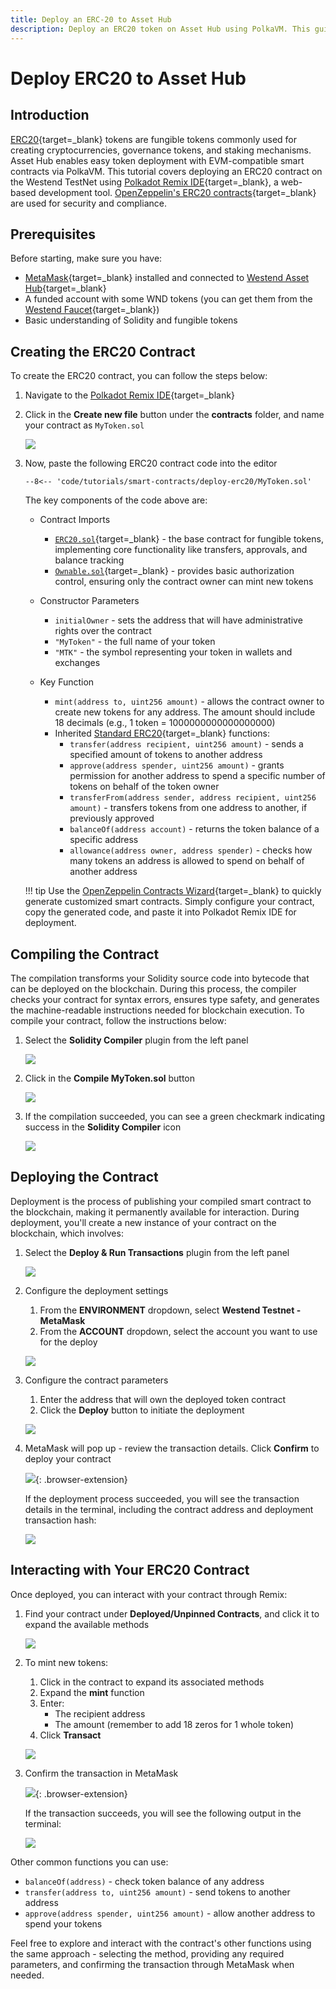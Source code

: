 ```yaml
---
title: Deploy an ERC-20 to Asset Hub
description: Deploy an ERC20 token on Asset Hub using PolkaVM. This guide covers contract creation, compilation, deployment, and interaction via Polkadot Remix IDE.
---
```


# Deploy ERC20 to Asset Hub

## Introduction

[ERC20](https://eips.ethereum.org/EIPS/eip-20){target=\_blank} tokens are fungible tokens commonly used for creating cryptocurrencies, governance tokens, and staking mechanisms. Asset Hub enables easy token deployment with EVM-compatible smart contracts via PolkaVM. This tutorial covers deploying an ERC20 contract on the Westend TestNet using [Polkadot Remix IDE](https://remix.polkadot.io){target=\_blank}, a web-based development tool. [OpenZeppelin's ERC20 contracts](https://github.com/OpenZeppelin/openzeppelin-contracts/tree/v5.0.0/contracts/token/ERC20){target=\_blank} are used for security and compliance.

## Prerequisites

Before starting, make sure you have:

- [MetaMask](https://metamask.io/){target=\_blank} installed and connected to [Westend Asset Hub](https://chainlist.org/chain/420420421){target=\_blank}
- A funded account with some WND tokens (you can get them from the [Westend Faucet](https://faucet.polkadot.io/westend?parachain=1000){target=\_blank})
- Basic understanding of Solidity and fungible tokens

## Creating the ERC20 Contract

To create the ERC20 contract, you can follow the steps below:

1. Navigate to the [Polkadot Remix IDE](https://remix.polkadot.io){target=\_blank}
2. Click in the **Create new file** button under the **contracts** folder, and name your contract as `MyToken.sol`

    ![](/images/tutorials/smart-contracts/deploy-erc20/deploy-erc20-1.webp)

3. Now, paste the following ERC20 contract code into the editor

    ```solidity title="MyToken.sol"
    --8<-- 'code/tutorials/smart-contracts/deploy-erc20/MyToken.sol'
    ```

    The key components of the code above are:

    - Contract Imports

        - [`ERC20.sol`](https://github.com/OpenZeppelin/openzeppelin-contracts/blob/v5.0.0/contracts/token/ERC20/ERC20.sol){target=\_blank} - the base contract for fungible tokens, implementing core functionality like transfers, approvals, and balance tracking
        - [`Ownable.sol`](https://github.com/OpenZeppelin/openzeppelin-contracts/blob/v5.0.0/contracts/access/Ownable.sol){target=\_blank} - provides basic authorization control, ensuring only the contract owner can mint new tokens
    
    - Constructor Parameters

        - `initialOwner` - sets the address that will have administrative rights over the contract
        - `"MyToken"` - the full name of your token
        - `"MTK"` - the symbol representing your token in wallets and exchanges

    - Key Function

        - `mint(address to, uint256 amount)` - allows the contract owner to create new tokens for any address. The amount should include 18 decimals (e.g., 1 token = 1000000000000000000)
        - Inherited [Standard ERC20](https://ethereum.org/en/developers/docs/standards/tokens/erc-20/){target=\_blank} functions:
            - `transfer(address recipient, uint256 amount)` - sends a specified amount of tokens to another address
            - `approve(address spender, uint256 amount)` - grants permission for another address to spend a specific number of tokens on behalf of the token owner
            - `transferFrom(address sender, address recipient, uint256 amount)` - transfers tokens from one address to another, if previously approved
            - `balanceOf(address account)` - returns the token balance of a specific address
            - `allowance(address owner, address spender)` - checks how many tokens an address is allowed to spend on behalf of another address

    !!! tip
        Use the [OpenZeppelin Contracts Wizard](https://wizard.openzeppelin.com/){target=\_blank} to quickly generate customized smart contracts. Simply configure your contract, copy the generated code, and paste it into Polkadot Remix IDE for deployment.

## Compiling the Contract

The compilation transforms your Solidity source code into bytecode that can be deployed on the blockchain. During this process, the compiler checks your contract for syntax errors, ensures type safety, and generates the machine-readable instructions needed for blockchain execution. To compile your contract, follow the instructions below:

1. Select the **Solidity Compiler** plugin from the left panel

    ![](/images/tutorials/smart-contracts/deploy-erc20/deploy-erc20-2.webp)

2. Click in the **Compile MyToken.sol** button

    ![](/images/tutorials/smart-contracts/deploy-erc20/deploy-erc20-3.webp)

3. If the compilation succeeded, you can see a green checkmark indicating success in the **Solidity Compiler** icon

    ![](/images/tutorials/smart-contracts/deploy-erc20/deploy-erc20-4.webp)

## Deploying the Contract

Deployment is the process of publishing your compiled smart contract to the blockchain, making it permanently available for interaction. During deployment, you'll create a new instance of your contract on the blockchain, which involves:

1. Select the **Deploy & Run Transactions** plugin from the left panel

    ![](/images/tutorials/smart-contracts/deploy-erc20/deploy-erc20-5.webp)

2. Configure the deployment settings
    1. From the **ENVIRONMENT** dropdown, select **Westend Testnet - MetaMask**
    2. From the **ACCOUNT** dropdown, select the account you want to use for the deploy

    ![](/images/tutorials/smart-contracts/deploy-erc20/deploy-erc20-6.webp)

3. Configure the contract parameters
    1. Enter the address that will own the deployed token contract
    2. Click the **Deploy** button to initiate the deployment

    ![](/images/tutorials/smart-contracts/deploy-erc20/deploy-erc20-7.webp)

4. MetaMask will pop up - review the transaction details. Click **Confirm** to deploy your contract

     ![](/images/tutorials/smart-contracts/deploy-erc20/deploy-erc20-8.webp){: .browser-extension}

    If the deployment process succeeded, you will see the transaction details in the terminal, including the contract address and deployment transaction hash:

    ![](/images/tutorials/smart-contracts/deploy-erc20/deploy-erc20-9.webp)

## Interacting with Your ERC20 Contract

Once deployed, you can interact with your contract through Remix:

1. Find your contract under **Deployed/Unpinned Contracts**, and click it to expand the available methods

    ![](/images/tutorials/smart-contracts/deploy-erc20/deploy-erc20-10.webp)

2. To mint new tokens:
    1. Click in the contract to expand its associated methods
    2. Expand the **mint** function
    3. Enter:
        - The recipient address
        - The amount (remember to add 18 zeros for 1 whole token)
    4. Click **Transact**

    ![](/images/tutorials/smart-contracts/deploy-erc20/deploy-erc20-11.webp)

3. Confirm the transaction in MetaMask

    ![](/images/tutorials/smart-contracts/deploy-erc20/deploy-erc20-12.webp){: .browser-extension}

    If the transaction succeeds, you will see the following output in the terminal:

    ![](/images/tutorials/smart-contracts/deploy-erc20/deploy-erc20-13.webp)

Other common functions you can use:

- `balanceOf(address)` - check token balance of any address
- `transfer(address to, uint256 amount)` - send tokens to another address
- `approve(address spender, uint256 amount)` - allow another address to spend your tokens

Feel free to explore and interact with the contract's other functions using the same approach - selecting the method, providing any required parameters, and confirming the transaction through MetaMask when needed.